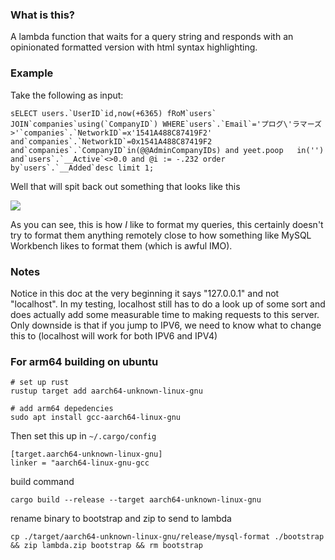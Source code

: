 ### What is this?

A lambda function that waits for a query string and responds with an opinionated formatted version with html syntax highlighting.

### Example

Take the following as input:

``sELECT users.`UserID`id,now(+6365)
fRoM`users`
JOIN`companies`using(`CompanyID`) WHERE`users`.`Email`='プログ\'ラマーズ>'`companies`.`NetworkID`=x'1541A488C87419F2' and`companies`.`NetworkID`=0x1541A488C87419F2
and`companies`.`CompanyID`in(@@AdminCompanyIDs) and yeet.poop   in('') and`users`.`__Active`<>0.0 and @i := -.232 order by`users`.`__Added`desc limit 1;``

Well that will spit back out something that looks like this

![](https://d159l1kvshziji.cloudfront.net/i/BUI3/M.png)

As you can see, this is how *I* like to format my queries, this certainly doesn't try to format them anything remotely close to how something like MySQL Workbench likes to format them (which is awful IMO).

### Notes

Notice in this doc at the very beginning it says "127.0.0.1" and not "localhost". In my testing, localhost still has to do a look up of some sort and does actually add some measurable time to making requests to this server. Only downside is that if you jump to IPV6, we need to know what to change this to (localhost will work for both IPV6 and IPV4)

### For arm64 building on ubuntu
```shell
# set up rust
rustup target add aarch64-unknown-linux-gnu

# add arm64 depedencies
sudo apt install gcc-aarch64-linux-gnu
```

Then set this up in `~/.cargo/config`

```
[target.aarch64-unknown-linux-gnu]
linker = "aarch64-linux-gnu-gcc
```

build command
```shell
cargo build --release --target aarch64-unknown-linux-gnu
```

rename binary to bootstrap and zip to send to lambda
```shell
cp ./target/aarch64-unknown-linux-gnu/release/mysql-format ./bootstrap && zip lambda.zip bootstrap && rm bootstrap
```